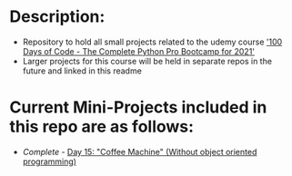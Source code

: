 # Description:
- Repository to hold all small projects related to the udemy course ['100 Days of Code - The Complete Python Pro Bootcamp for 2021'](https://www.udemy.com/course/100-days-of-code/)
- Larger projects for this course will be held in separate repos in the future and linked in this readme

# Current Mini-Projects included in this repo are as follows:
- *Complete* - [Day 15: "Coffee Machine" (Without object oriented programming)](/d15-Coffee_Machine)